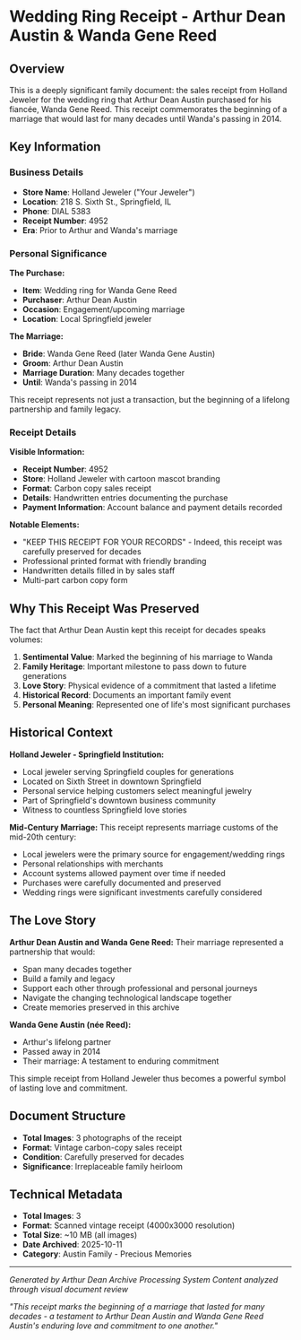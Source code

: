 # Wedding Ring Receipt - Arthur Dean Austin & Wanda Gene Reed

## Overview
This is a deeply significant family document: the sales receipt from Holland Jeweler for the wedding ring that Arthur Dean Austin purchased for his fiancée, Wanda Gene Reed. This receipt commemorates the beginning of a marriage that would last for many decades until Wanda's passing in 2014.

## Key Information

### Business Details
- **Store Name**: Holland Jeweler ("Your Jeweler")
- **Location**: 218 S. Sixth St., Springfield, IL
- **Phone**: DIAL 5383
- **Receipt Number**: 4952
- **Era**: Prior to Arthur and Wanda's marriage

### Personal Significance

**The Purchase:**
- **Item**: Wedding ring for Wanda Gene Reed
- **Purchaser**: Arthur Dean Austin
- **Occasion**: Engagement/upcoming marriage
- **Location**: Local Springfield jeweler

**The Marriage:**
- **Bride**: Wanda Gene Reed (later Wanda Gene Austin)
- **Groom**: Arthur Dean Austin
- **Marriage Duration**: Many decades together
- **Until**: Wanda's passing in 2014

This receipt represents not just a transaction, but the beginning of a lifelong partnership and family legacy.

### Receipt Details

**Visible Information:**
- **Receipt Number**: 4952
- **Store**: Holland Jeweler with cartoon mascot branding
- **Format**: Carbon copy sales receipt
- **Details**: Handwritten entries documenting the purchase
- **Payment Information**: Account balance and payment details recorded

**Notable Elements:**
- "KEEP THIS RECEIPT FOR YOUR RECORDS" - Indeed, this receipt was carefully preserved for decades
- Professional printed format with friendly branding
- Handwritten details filled in by sales staff
- Multi-part carbon copy form

## Why This Receipt Was Preserved

The fact that Arthur Dean Austin kept this receipt for decades speaks volumes:

1. **Sentimental Value**: Marked the beginning of his marriage to Wanda
2. **Family Heritage**: Important milestone to pass down to future generations
3. **Love Story**: Physical evidence of a commitment that lasted a lifetime
4. **Historical Record**: Documents an important family event
5. **Personal Meaning**: Represented one of life's most significant purchases

## Historical Context

**Holland Jeweler - Springfield Institution:**
- Local jeweler serving Springfield couples for generations
- Located on Sixth Street in downtown Springfield
- Personal service helping customers select meaningful jewelry
- Part of Springfield's downtown business community
- Witness to countless Springfield love stories

**Mid-Century Marriage:**
This receipt represents marriage customs of the mid-20th century:
- Local jewelers were the primary source for engagement/wedding rings
- Personal relationships with merchants
- Account systems allowed payment over time if needed
- Purchases were carefully documented and preserved
- Wedding rings were significant investments carefully considered

## The Love Story

**Arthur Dean Austin and Wanda Gene Reed:**
Their marriage represented a partnership that would:
- Span many decades together
- Build a family and legacy
- Support each other through professional and personal journeys
- Navigate the changing technological landscape together
- Create memories preserved in this archive

**Wanda Gene Austin (née Reed):**
- Arthur's lifelong partner
- Passed away in 2014
- Their marriage: A testament to enduring commitment

This simple receipt from Holland Jeweler thus becomes a powerful symbol of lasting love and commitment.

## Document Structure
- **Total Images**: 3 photographs of the receipt
- **Format**: Vintage carbon-copy sales receipt
- **Condition**: Carefully preserved for decades
- **Significance**: Irreplaceable family heirloom

## Technical Metadata
- **Total Images**: 3
- **Format**: Scanned vintage receipt (4000x3000 resolution)
- **Total Size**: ~10 MB (all images)
- **Date Archived**: 2025-10-11
- **Category**: Austin Family - Precious Memories

---
*Generated by Arthur Dean Archive Processing System*
*Content analyzed through visual document review*

*"This receipt marks the beginning of a marriage that lasted for many decades - a testament to Arthur Dean Austin and Wanda Gene Reed Austin's enduring love and commitment to one another."*
